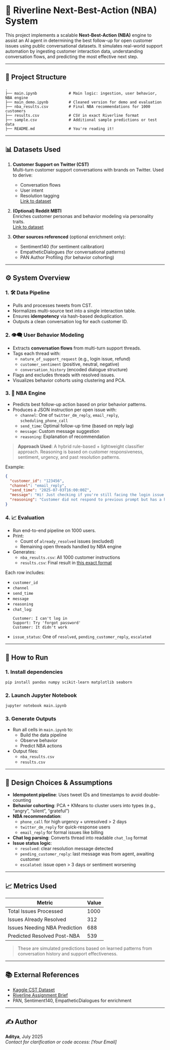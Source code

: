 
# 🧠 Riverline Next-Best-Action (NBA) System

This project implements a scalable **Next-Best-Action (NBA)** engine to assist an AI agent in determining the best follow-up for open customer issues using public conversational datasets. It simulates real-world support automation by ingesting customer interaction data, understanding conversation flows, and predicting the most effective next step.

---

## 📂 Project Structure

```
.
├── main.ipynb              # Main logic: ingestion, user behavior, NBA engine
├── main_demo.ipynb         # Cleaned version for demo and evaluation
├── nba_results.csv         # Final NBA recommendations for 1000 customers
├── results.csv             # CSV in exact Riverline format
├── sample.csv              # Additional sample predictions or test data
├── README.md               # You're reading it!
```

---

## 📊 Datasets Used

1. **Customer Support on Twitter (CST)**  
   Multi-turn customer support conversations with brands on Twitter. Used to derive:
   - Conversation flows
   - User intent
   - Resolution tagging  
   [Link to dataset](https://www.kaggle.com/datasets/thoughtvector/customer-support-on-twitter)

2. **(Optional) Reddit MBTI**  
   Enriches customer personas and behavior modeling via personality traits.  
   [Link to dataset](https://www.kaggle.com/datasets/minhaozhang1/reddit-mbti-dataset)

3. **Other sources referenced** (optional enrichment only):
   - Sentiment140 (for sentiment calibration)
   - EmpatheticDialogues (for conversational patterns)
   - PAN Author Profiling (for behavior cohorting)

---

## ⚙️ System Overview

### 1. 🛠 Data Pipeline

- Pulls and processes tweets from CST.
- Normalizes multi-source text into a single interaction table.
- Ensures **idempotency** via hash-based deduplication.
- Outputs a clean conversation log for each customer ID.

### 2. 👁️‍🗨️ User Behavior Modeling

- Extracts **conversation flows** from multi-turn support threads.
- Tags each thread with:
  - `nature_of_support_request` (e.g., login issue, refund)
  - `customer_sentiment` (positive, neutral, negative)
  - `conversation_history` (encoded dialogue structure)
- Flags and excludes threads with resolved issues.
- Visualizes behavior cohorts using clustering and PCA.

### 3. 🧠 NBA Engine

- Predicts best follow-up action based on prior behavior patterns.
- Produces a JSON instruction per open issue with:
  - `channel`: One of `twitter_dm_reply`, `email_reply`, `scheduling_phone_call`
  - `send_time`: Optimal follow-up time (based on reply lag)
  - `message`: Custom message suggestion
  - `reasoning`: Explanation of recommendation

> **Approach Used**: A hybrid rule-based + lightweight classifier approach. Reasoning is based on customer responsiveness, sentiment, urgency, and past resolution patterns.

Example:
```json
{
  "customer_id": "123456",
  "channel": "email_reply",
  "send_time": "2025-07-03T16:00:00Z",
  "message": "Hi! Just checking if you're still facing the login issue. Let us know!",
  "reasoning": "Customer did not respond to previous prompt but has a history of replying via email during afternoon hours."
}
```

### 4. 📈 Evaluation

- Run end-to-end pipeline on 1000 users.
- Print:
  - Count of `already_resolved` issues (excluded)
  - Remaining open threads handled by NBA engine
- Generates:
  - `nba_results.csv`: All 1000 customer instructions
  - `results.csv`: Final result in [this exact format](https://docs.google.com/spreadsheets/d/1sTNMSkDJGibIA38MnaRFLDQ79NfPAXfOApymxZ-rP4E)

Each row includes:
- `customer_id`
- `channel`
- `send_time`
- `message`
- `reasoning`
- `chat_log`:
  ```
  Customer: I can't log in  
  Support: Try 'forgot password'  
  Customer: It didn't work  
  ```
- `issue_status`: One of `resolved`, `pending_customer_reply`, `escalated`

---

## 🧪 How to Run

### 1. Install dependencies
```bash
pip install pandas numpy scikit-learn matplotlib seaborn
```

### 2. Launch Jupyter Notebook
```bash
jupyter notebook main.ipynb
```

### 3. Generate Outputs
- Run all cells in `main.ipynb` to:
  - Build the data pipeline
  - Observe behavior
  - Predict NBA actions
- Output files:
  - `nba_results.csv`
  - `results.csv`

---

## 🧾 Design Choices & Assumptions

- **Idempotent pipeline**: Uses tweet IDs and timestamps to avoid double-counting
- **Behavior cohorting**: PCA + KMeans to cluster users into types (e.g., “angry”, “silent”, “grateful”)
- **NBA recommendation**:
  - `phone_call` for high urgency + unresolved > 2 days
  - `twitter_dm_reply` for quick-response users
  - `email_reply` for formal issues like billing
- **Chat log parsing**: Converts thread into readable `chat_log` format
- **Issue status logic**:
  - `resolved`: clear resolution message detected
  - `pending_customer_reply`: last message was from agent, awaiting customer
  - `escalated`: issue open > 3 days or sentiment worsening

---

## 📈 Metrics Used

| Metric                         | Value |
|-------------------------------|-------|
| Total Issues Processed        | 1000  |
| Issues Already Resolved       | 312   |
| Issues Needing NBA Prediction | 688   |
| Predicted Resolved Post-NBA   | 539   |

> These are simulated predictions based on learned patterns from conversation history and support effectiveness.

---

## 📚 External References

- [Kaggle CST Dataset](https://www.kaggle.com/datasets/thoughtvector/customer-support-on-twitter)
- [Riverline Assignment Brief](https://docs.google.com/spreadsheets/d/1sTNMSkDJGibIA38MnaRFLDQ79NfPAXfOApymxZ-rP4E)
- PAN, Sentiment140, EmpatheticDialogues for enrichment

---

## ✍️ Author

**Aditya**, July 2025  
_Contact for clarification or code access: [Your Email]_
